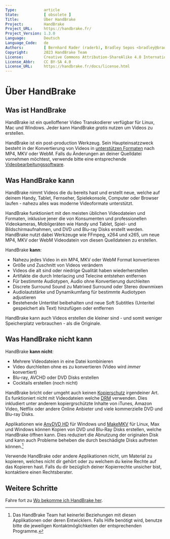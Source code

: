 ```yaml
---
Type:            article
State:           [ obsolete ]
Title:           Über HandBrake
Project:         HandBrake
Project_URL:     https://handbrake.fr/
Project_Version: 1.3.0
Language:        Deutsch
Language_Code:   de
Authors:         [ Bernhard Rader (raderb), Bradley Sepos <bradley@bradleysepos.com> (BradleyS) ]
Copyright:       2023 HandBrake Team
License:         Creative Commons Attribution-ShareAlike 4.0 International
License_Abbr:    CC BY-SA 4.0
License_URL:     https://handbrake.fr/docs/license.html
---
```


Über HandBrake
===============

## Was ist HandBrake

HandBrake ist ein quelloffener Video Transkodierer verfügbar für Linux, Mac und Windows. Jeder kann HandBrake *gratis* nutzen um Videos zu erstellen.

HandBrake ist ein post-production Werkzeug. Sein Haupteinsatzzweck besteht in der Konvertierung von Videos in [unterstützen Formaten](../technical/source-formats.html) nach MP4, MKV oder WebM. Falls du Änderungen an deiner Quelldatei vornehmen möchtest, verwende bitte eine entsprechende [Videobearbeitungssoftware](https://de.wikipedia.org/wiki/Videoschnittsoftware).

## Was HandBrake kann

HandBrake nimmt Videos die du bereits hast und erstellt neue, welche auf deinem Handy, Tablet, Fernseher, Spielekonsole, Computer oder Browser laufen - nahezu alles was moderne Videoformate unterstützt.

HandBrake funktioniert mit den meisten üblichen Videodateien und Formaten, inklusive jener die von Konsumenten und professionellen Videokameras, Mobilgeräten wie Handy und Tablet, Spiel- und Bildschirmaufnahmen, und DVD und Blu-ray Disks erstellt werden. HandBrake nutzt dabei Werkzeuge wie FFmpeg, x264 und x265, um neue MP4, MKV oder WebM Videodatein von diesen Quelldateien zu erstellen.

HandBrake **kann**:

- Nahezu jedes Video in ein MP4, MKV oder WebM Format konvertieren
- Größe und Zuschnitt von Videos verändern
- Videos die alt sind oder niedrige Qualität haben wiederherstellen
- Artifakte die durch Interlacing und Telecine entstehen entfernen
- Für bestimmte Audiotypen, Audio ohne Konvertierung durchleiten
- Discrete Surround Sound zu Matrixed Surround oder Stereo downmixen
- Audiolautstärke und Dynamikumfang für bestimmte Audiotypen adjustieren
- Bestehende Untertitel beibehalten und neue Soft Subtitles (Unteritel gespeichert als Text) hinzufügen oder entfernen

HandBrake kann auch Videos erstellen die kleiner sind - und somit weniger Speicherplatz verbrauchen - als die Originale.


## Was HandBrake nicht kann

HandBrake **kann nicht**:

- Mehrere Videodateien in eine Datei kombinieren
- Video durchleiten ohne es zu konvertieren (Video wird *immer* konvertiert)
- Blu-ray, AVCHD oder DVD Disks erstellen
- Cocktails erstellen (noch nicht)

HandBrake bricht oder umgeht auch keinen [Kopierschutz](https://de.wikipedia.org/wiki/Kopierschutz) irgendeiner Art. Es funktioniert nicht mit Videodateien welche [DRM](https://de.wikipedia.org/wiki/Digitale_Rechteverwaltung) verwenden. Dies inkludiert unter anderem kopiergrschützte Inhalte von iTunes, Amazon Video, Netflix oder andere Online Anbieter und viele kommerzielle DVD und Blu-ray Disks.

Applikationen wie [AnyDVD HD](https://de.wikipedia.org/wiki/AnyDVD) für Windows und [MakeMKV](http://www.makemkv.com) für Linux, Max und Windows können Kopien von DVD und Blu-Ray Disks erstellen, welche HandBrake öffnen kann. Dies reduziert die Abnutzung der originalen Disk und kann auch Probleme beheben die durch beschädigte Disks auftreten können.[^third-party-apps]

Verwende HandBrake oder andere Applikationen nicht, um Material zu kopieren, welches nicht dir gehört oder zu welchem du keine Rechte auf das Kopieren hast. Falls du dir bezüglich deiner Kopierrechte unsicher bist, kontaktiere einen Rechtsberater.

<!-- .continue -->

## Weitere Schritte

<!-- .success -->

Fahre fort zu [Wo bekomme ich HandBrake her](../get-handbrake/where-to-get-handbrake.html).

<!-- /.success -->

<!-- /.continue -->

[^third-party-apps]: Das HandBrake Team hat keinerlei Beziehungen mit diesen Applikationen oder deren Entwicklern. Falls Hilfe benötigt wird, benutze bitte die jeweiligen Kontaktmöglichkeiten der entsprechenden Programme.
